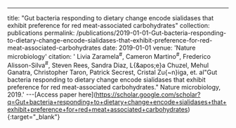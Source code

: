 ---
title: "Gut bacteria responding to dietary change encode sialidases that exhibit preference for red meat-associated carbohydrates"
collection: publications
permalink: /publications/2019-01-01-Gut-bacteria-responding-to-dietary-change-encode-sialidases-that-exhibit-preference-for-red-meat-associated-carbohydrates
date: 2019-01-01
venue: 'Nature microbiology'
citation: ' Livia Zaramela<sup>#</sup>,  Cameron Martino<sup>#</sup>,  Frederico Alisson-Silva<sup>#</sup>,  Steven Rees,  Sandra Diaz,  L{\&apos;e}a Chuzel,  Mehul Ganatra,  Christopher Taron,  Patrick Secrest,  Cristal Zu{\~n}iga,  et. al&quot;Gut bacteria responding to dietary change encode sialidases that exhibit preference for red meat-associated carbohydrates.&quot; Nature microbiology, 2019.'
---\[Access paper here](https://scholar.google.com/scholar?q=Gut+bacteria+responding+to+dietary+change+encode+sialidases+that+exhibit+preference+for+red+meat+associated+carbohydrates){:target="_blank"}